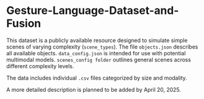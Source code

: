 # Gesture-Language-Dataset-and-Fusion

This dataset is a publicly available resource designed to simulate simple scenes of varying complexity (`scene_types`). 
The file `objects.json` describes all available objects. 
`data_config.json` is intended for use with potential multimodal models. 
`scenes_config folder` outlines general scenes across different complexity levels.

The data includes individual `.csv` files categorized by size and modality.

A more detailed description is planned to be added by April 20, 2025.
